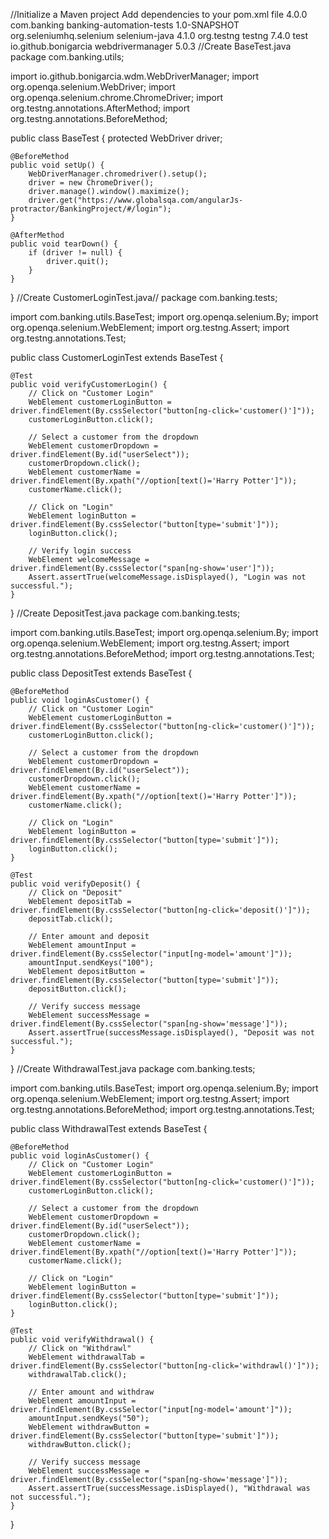 //Initialize a Maven project
Add dependencies to your pom.xml file
<project xmlns="http://maven.apache.org/POM/4.0.0" xmlns:xsi="http://www.w3.org/2001/XMLSchema-instance"
         xsi:schemaLocation="http://maven.apache.org/POM/4.0.0 http://maven.apache.org/xsd/maven-4.0.0.xsd">
    <modelVersion>4.0.0</modelVersion>
    <groupId>com.banking</groupId>
    <artifactId>banking-automation-tests</artifactId>
    <version>1.0-SNAPSHOT</version>
    <dependencies>
        <dependency>
            <groupId>org.seleniumhq.selenium</groupId>
            <artifactId>selenium-java</artifactId>
            <version>4.1.0</version>
        </dependency>
        <dependency>
            <groupId>org.testng</groupId>
            <artifactId>testng</artifactId>
            <version>7.4.0</version>
            <scope>test</scope>
        </dependency>
        <dependency>
            <groupId>io.github.bonigarcia</groupId>
            <artifactId>webdrivermanager</artifactId>
            <version>5.0.3</version>
        </dependency>
    </dependencies>
</project>
//Create BaseTest.java
package com.banking.utils;

import io.github.bonigarcia.wdm.WebDriverManager;
import org.openqa.selenium.WebDriver;
import org.openqa.selenium.chrome.ChromeDriver;
import org.testng.annotations.AfterMethod;
import org.testng.annotations.BeforeMethod;

public class BaseTest {
    protected WebDriver driver;

    @BeforeMethod
    public void setUp() {
        WebDriverManager.chromedriver().setup();
        driver = new ChromeDriver();
        driver.manage().window().maximize();
        driver.get("https://www.globalsqa.com/angularJs-protractor/BankingProject/#/login");
    }

    @AfterMethod
    public void tearDown() {
        if (driver != null) {
            driver.quit();
        }
    }
}
//Create CustomerLoginTest.java//
package com.banking.tests;

import com.banking.utils.BaseTest;
import org.openqa.selenium.By;
import org.openqa.selenium.WebElement;
import org.testng.Assert;
import org.testng.annotations.Test;

public class CustomerLoginTest extends BaseTest {

    @Test
    public void verifyCustomerLogin() {
        // Click on "Customer Login"
        WebElement customerLoginButton = driver.findElement(By.cssSelector("button[ng-click='customer()']"));
        customerLoginButton.click();

        // Select a customer from the dropdown
        WebElement customerDropdown = driver.findElement(By.id("userSelect"));
        customerDropdown.click();
        WebElement customerName = driver.findElement(By.xpath("//option[text()='Harry Potter']"));
        customerName.click();

        // Click on "Login"
        WebElement loginButton = driver.findElement(By.cssSelector("button[type='submit']"));
        loginButton.click();

        // Verify login success
        WebElement welcomeMessage = driver.findElement(By.cssSelector("span[ng-show='user']"));
        Assert.assertTrue(welcomeMessage.isDisplayed(), "Login was not successful.");
    }
}
//Create DepositTest.java
package com.banking.tests;

import com.banking.utils.BaseTest;
import org.openqa.selenium.By;
import org.openqa.selenium.WebElement;
import org.testng.Assert;
import org.testng.annotations.BeforeMethod;
import org.testng.annotations.Test;

public class DepositTest extends BaseTest {

    @BeforeMethod
    public void loginAsCustomer() {
        // Click on "Customer Login"
        WebElement customerLoginButton = driver.findElement(By.cssSelector("button[ng-click='customer()']"));
        customerLoginButton.click();

        // Select a customer from the dropdown
        WebElement customerDropdown = driver.findElement(By.id("userSelect"));
        customerDropdown.click();
        WebElement customerName = driver.findElement(By.xpath("//option[text()='Harry Potter']"));
        customerName.click();

        // Click on "Login"
        WebElement loginButton = driver.findElement(By.cssSelector("button[type='submit']"));
        loginButton.click();
    }

    @Test
    public void verifyDeposit() {
        // Click on "Deposit"
        WebElement depositTab = driver.findElement(By.cssSelector("button[ng-click='deposit()']"));
        depositTab.click();

        // Enter amount and deposit
        WebElement amountInput = driver.findElement(By.cssSelector("input[ng-model='amount']"));
        amountInput.sendKeys("100");
        WebElement depositButton = driver.findElement(By.cssSelector("button[type='submit']"));
        depositButton.click();

        // Verify success message
        WebElement successMessage = driver.findElement(By.cssSelector("span[ng-show='message']"));
        Assert.assertTrue(successMessage.isDisplayed(), "Deposit was not successful.");
    }
}
//Create WithdrawalTest.java
package com.banking.tests;

import com.banking.utils.BaseTest;
import org.openqa.selenium.By;
import org.openqa.selenium.WebElement;
import org.testng.Assert;
import org.testng.annotations.BeforeMethod;
import org.testng.annotations.Test;

public class WithdrawalTest extends BaseTest {

    @BeforeMethod
    public void loginAsCustomer() {
        // Click on "Customer Login"
        WebElement customerLoginButton = driver.findElement(By.cssSelector("button[ng-click='customer()']"));
        customerLoginButton.click();

        // Select a customer from the dropdown
        WebElement customerDropdown = driver.findElement(By.id("userSelect"));
        customerDropdown.click();
        WebElement customerName = driver.findElement(By.xpath("//option[text()='Harry Potter']"));
        customerName.click();

        // Click on "Login"
        WebElement loginButton = driver.findElement(By.cssSelector("button[type='submit']"));
        loginButton.click();
    }

    @Test
    public void verifyWithdrawal() {
        // Click on "Withdrawl"
        WebElement withdrawalTab = driver.findElement(By.cssSelector("button[ng-click='withdrawl()']"));
        withdrawalTab.click();

        // Enter amount and withdraw
        WebElement amountInput = driver.findElement(By.cssSelector("input[ng-model='amount']"));
        amountInput.sendKeys("50");
        WebElement withdrawButton = driver.findElement(By.cssSelector("button[type='submit']"));
        withdrawButton.click();

        // Verify success message
        WebElement successMessage = driver.findElement(By.cssSelector("span[ng-show='message']"));
        Assert.assertTrue(successMessage.isDisplayed(), "Withdrawal was not successful.");
    }
}

